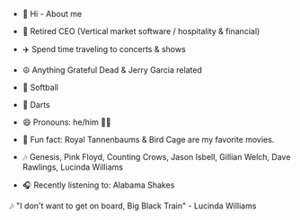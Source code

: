 - 👋 Hi - About me
- 🤔 Retired CEO (Vertical market software / hospitality & financial)
- ✈️ Spend time traveling to concerts & shows
- ☮️ Anything Grateful Dead & Jerry Garcia related
- 🥎 Softball
- 🎯 Darts
- 😄 Pronouns: he/him 🏳️‍🌈
- 🎥 Fun fact: Royal Tannenbaums & Bird Cage are my favorite movies. 
- 🎶 Genesis, Pink Floyd, Counting Crows, Jason Isbell, Gillian Welch, Dave Rawlings, Lucinda Williams

- 🎧 Recently listening to: Alabama Shakes

🎶 "I don't want to get on board, Big Black Train" - Lucinda Williams
